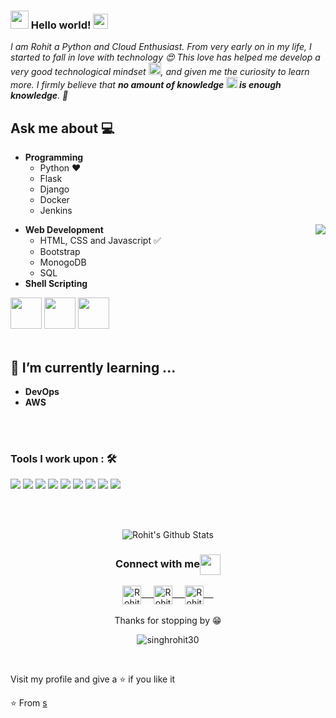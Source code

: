 ### <img src="https://github.com/rajput2107/rajput2107/blob/master/Assets/Hi.gif" width="29px"> Hello world!&nbsp;<img src="https://github.com/rajput2107/rajput2107/blob/master/Assets/Earth.gif" width="24px">
<em>I am Rohit a Python and Cloud Enthusiast. From very early on in my life, I started to fall in love with technology 😍 This love has helped me develop a very good technological mindset <img src="https://github.com/rajput2107/rajput2107/blob/master/Assets/PC.gif" height="20px"/>, and given me the curiosity to learn more. I firmly believe that **no amount of knowledge <img src="https://github.com/rajput2107/rajput2107/blob/master/Assets/Rocket.gif" height="18px"> is enough knowledge**. 🧠</em>
 <br/>
## Ask me about :computer: 
- **Programming**
	- Python ❤️
	- Flask
	- Django
    - Docker
    - Jenkins
<img align="right" src="https://github.com/rajput2107/rajput2107/blob/master/Assets/Developer.gif"/>

- **Web Development**
	- HTML, CSS and Javascript :white_check_mark:
	- Bootstrap
	- MonogoDB 
    - SQL
- **Shell Scripting**


<code><a href="https://www.python.org/" target="_blank"><img height="50" src="https://www.vectorlogo.zone/logos/python/python-ar21.svg"></a></code>
<code><a href="https://www.linux.org/" target="_blank"><img height="50" src="https://www.vectorlogo.zone/logos/linux/linux-ar21.svg"></a></code>
<code><a href="https://www.docker.com/" target="_blank"><img height="50" src="https://www.vectorlogo.zone/logos/docker/docker-official.svg"></a></code>
<br/><br/>

## 🌱 I’m currently learning ...
- **DevOps**
- **AWS**
<br/>
  <br/>
  
  ### Tools I work upon : 🛠

  <img src="https://img.shields.io/badge/python%20-%2314354C.svg?&style=for-the-badge&logo=python&logoColor=white">    <img src="https://img.shields.io/badge/html5%20-%23E34F26.svg?&style=for-the-badge&logo=html5&logoColor=white">   <img src="https://img.shields.io/badge/css3%20-%231572B6.svg?&style=for-the-badge&logo=css3&logoColor=white">    <img src="https://img.shields.io/badge/bootstrap%20-%23563D7C.svg?&style=for-the-badge&logo=bootstrap&logoColor=white">   <img src="https://img.shields.io/badge/javascript%20-%23323330.svg?&style=for-the-badge&logo=javascript&logoColor=%23F7DF1E"> <img src="https://img.shields.io/badge/git%20-%23F05033.svg?&style=for-the-badge&logo=git&logoColor=white"/>
   <img src="http://img.shields.io/badge/-Github-000000?style=for-the-badge&logo=Github&logoColor=green"> <img src="http://img.shields.io/badge/-VS%20Code-000000?style=for-the-badge&logo=Visual-studio-code&logoColor=blue"> <img src="http://img.shields.io/badge/-AWS-000000?style=for-the-badge&logo=Amazon-aws&logoColor=cyan">


<br/>
  <br/>


<p align="center">
<img align="center" src="https://github-readme-stats.vercel.app/api?username=singhrohit30&&show_icons=true&theme=radical" alt="Rohit's Github Stats">
</p>  

<div align="center">
  <h3 align="center">Connect with me<img align="center" src="https://github.com/rajput2107/rajput2107/blob/master/Assets/Handshake.gif" height="33px" /></h3> 
</div>
<p align="center">
 <a href="https://www.linkedin.com/in/imsinghrohit/" target="blank">
  <img align="center" alt="Rohit's LinkedIn" width="30px" src="https://www.vectorlogo.zone/logos/linkedin/linkedin-icon.svg" /> &nbsp; &nbsp;
 </a>
 <a href="https://www.instagram.com/darkhrse_30/" target="blank">
  <img align="center" alt="Rohit's Instagram" width="30px" src="https://www.vectorlogo.zone/logos/instagram/instagram-icon.svg" /> &nbsp; &nbsp;
 </a>
 <a href="https://twitter.com/singhrohit_30" target="blank">
  <img align="center" alt="Rohit's Twitter" width="30px" src="https://www.vectorlogo.zone/logos/twitter/twitter-official.svg" /> &nbsp; &nbsp;
 </a> 
  <br/>
  <br/>
  Thanks for stopping by 😁<br/>
</p>
<p align="center">
 <img src="https://komarev.com/ghpvc/?username=singhrohit30" alt="singhrohit30" /> </p>
<br/>
<p>
Visit my profile and give a ⭐️ if you like it</p>

⭐️ From [s](https://github.com/singhrohit)
